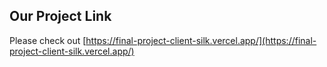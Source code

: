 ## Our Project Link

Please check out [https://final-project-client-silk.vercel.app/](https://final-project-client-silk.vercel.app/)
